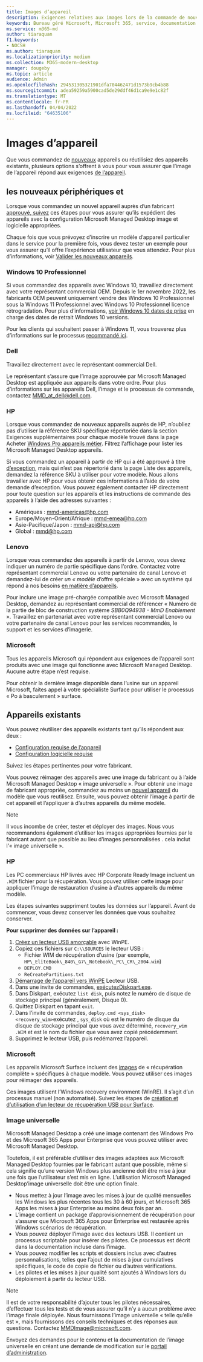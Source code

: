 ```yaml
---
title: Images d’appareil
description: Exigences relatives aux images lors de la commande de nouveaux appareils ou de la réutilisation d’appareils existants
keywords: Bureau géré Microsoft, Microsoft 365, service, documentation
ms.service: m365-md
author: tiaraquan
f1.keywords:
- NOCSH
ms.author: tiaraquan
ms.localizationpriority: medium
ms.collection: M365-modern-desktop
manager: dougeby
ms.topic: article
audience: Admin
ms.openlocfilehash: 294531305321901dfa704462471d1573b9cb4b88
ms.sourcegitcommit: adea59259a5900cad5de29ddf46d1ca9e9e1c82f
ms.translationtype: MT
ms.contentlocale: fr-FR
ms.lasthandoff: 04/04/2022
ms.locfileid: "64635106"
---
```

# <a name="device-images"></a>Images d’appareil

Que vous commandez de [nouveaux](#new-devices) appareils [](#existing-devices) ou réutilisiez des appareils existants, plusieurs options s’offrent à vous pour vous assurer que l’image de l’appareil répond aux exigences [de l’appareil](device-requirements.md#check-hardware-requirements).

## <a name="new-devices"></a>les nouveaux périphériques et

Lorsque vous commandez un nouvel appareil auprès d’un fabricant [approuvé, suivez](device-requirements.md#minimum-requirements) ces étapes pour vous assurer qu’ils expédient des appareils avec la configuration Microsoft Managed Desktop image et logicielle appropriées.

Chaque fois que vous prévoyez d’inscrire un modèle d’appareil particulier dans le service pour la première fois, vous devez tester un exemple pour vous assurer qu’il offre l’expérience utilisateur que vous attendez. Pour plus d’informations, voir [Valider les nouveaux appareils](/microsoft-365/managed-desktop/get-started/validate-device).

### <a name="windows-10-pro"></a>Windows 10 Professionnel
Si vous commandez des appareils avec Windows 10, travaillez directement avec votre représentant commercial OEM. Depuis le 1er novembre 2022, les fabricants OEM peuvent uniquement vendre des Windows 10 Professionnel sous la Windows 11 Professionnel avec Windows 10 Professionnel licence rétrogradation. Pour plus d’informations, [voir Windows 10 dates de prise](/lifecycle/products/windows-10-enterprise-and-education?msclkid=4a74c7b9b04111eca478c6fdafbc51a5) en charge des dates de retrait Windows 10 versions.

Pour les clients qui souhaitent passer à Windows 11, vous trouverez plus d’informations sur le processus [recommandé ici](/microsoft-365/managed-desktop/intro/win11-overview). 

### <a name="dell"></a>Dell

Travaillez directement avec le représentant commercial Dell.

Le représentant s’assure que l’image approuvée par Microsoft Managed Desktop est appliquée aux appareils dans votre ordre. Pour plus d’informations sur les appareils Dell, l’image et le processus de commande, contactez MMD_at_dell@dell.com.

### <a name="hp"></a>HP

Lorsque vous commandez de nouveaux appareils auprès de HP, n’oubliez pas d’utiliser la référence SKU spécifique répertoriée dans la section Exigences supplémentaires pour chaque modèle trouvé dans la page Acheter [Windows Pro appareils métier](https://www.microsoft.com/windows/business/devices#view-all-filter). Filtrez l’affichage pour lister les Microsoft Managed Desktop appareils.

Si vous commandez un appareil à partir de HP qui a été approuvé à titre [d’exception](customizing.md), mais qui n’est pas répertorié dans la page Liste des appareils, demandez la référence SKU à utiliser pour votre modèle. Nous allons travailler avec HP pour vous obtenir ces informations à l’aide de votre demande d’exception. Vous pouvez également contacter HP directement pour toute question sur les appareils et les instructions de commande des appareils à l’aide des adresses suivantes :

- Amériques : mmd-americas@hp.com
- Europe/Moyen-Orient/Afrique : mmd-emea@hp.com
- Asie-Pacifique/Japon : mmd-apj@hp.com
- Global : mmd@hp.com

### <a name="lenovo"></a>Lenovo

Lorsque vous commandez des appareils à partir de Lenovo, vous devez indiquer un numéro de partie spécifique dans l’ordre. Contactez votre représentant commercial Lenovo ou votre partenaire de canal Lenovo et demandez-lui de créer *un « modèle* d’offre spéciale » avec un système qui répond à nos besoins [en matière d’appareils](device-requirements.md#minimum-requirements).

Pour inclure une image pré-chargée compatible avec Microsoft Managed Desktop, demandez au représentant commercial de référencer « Numéro de la partie de bloc de construction système *SBB0Q94938 - MmD Enablement* ». Travaillez en partenariat avec votre représentant commercial Lenovo ou votre partenaire de canal Lenovo pour les services recommandés, le support et les services d’imagerie.

### <a name="microsoft"></a>Microsoft

Tous les appareils Microsoft qui répondent aux exigences de l’appareil sont produits avec une image qui fonctionne avec Microsoft Managed Desktop. Aucune autre étape n’est requise.

Pour obtenir la dernière image disponible dans l’usine sur un appareil Microsoft, faites appel à votre spécialiste Surface pour utiliser le processus « Po à basculement » surface.

## <a name="existing-devices"></a>Appareils existants

Vous pouvez réutiliser des appareils existants tant qu’ils répondent aux deux :

- [Configuration requise de l’appareil](device-requirements.md#minimum-requirements)
- [Configuration logicielle requise](device-requirements.md#installed-software)

Suivez les étapes pertinentes pour votre fabricant.

Vous pouvez réimager des appareils avec une image du fabricant ou à l’aide Microsoft Managed Desktop « image universelle ». Pour obtenir une image de fabricant appropriée, commandez au moins un [nouvel appareil](#new-devices) du modèle que vous reutilisez. Ensuite, vous pouvez obtenir l’image à partir de cet appareil et l’appliquer à d’autres appareils du même modèle.

> [!NOTE]
> Il vous incombe de créer, tester et déployer des images. Nous vous recommandons également d’utiliser les images appropriées fournies par le fabricant autant que possible au lieu d’images personnalisées . cela inclut l'« image universelle ».

### <a name="hp"></a>HP

Les PC commerciaux HP livrés avec HP Corporate Ready Image incluent un `.WIM` fichier pour la récupération. Vous pouvez utiliser cette image pour appliquer l’image de restauration d’usine à d’autres appareils du même modèle.

Les étapes suivantes suppriment toutes les données sur l’appareil. Avant de commencer, vous devez conserver les données que vous souhaitez conserver.

**Pour supprimer des données sur l’appareil :**

1. [Créez un lecteur USB amorçable](/windows-hardware/manufacture/desktop/winpe-create-usb-bootable-drive) avec WinPE.
2. Copiez ces fichiers sur `C:\\SOURCES` le lecteur USB :
    - Fichier WIM de récupération d’usine (par exemple, `HP\_EliteBook\_840\_G7\_Notebook\_PC\_CR\_2004.wim`)
    - `DEPLOY.CMD`
    - `ReCreatePartitions.txt`
3. [Démarrage de l’appareil vers WinPE](https://store.hp.com/us/en/tech-takes/how-to-boot-from-usb-drive-on-windows-10-pcs) Lecteur USB.
4. Dans une invite de commandes, [ exécutezDiskpart.exe](/windows-server/administration/windows-commands/diskpart#additional-references).
5. Dans Diskpart, exécutez `list disk`, puis notez le numéro de disque de stockage principal (généralement, Disque 0).
6. Quittez Diskpart en tapant `exit`.
7. Dans l’invite de commandes, `deploy.cmd <sys_disk> <recovery_wim>`exécutez , `sys_disk` où est le numéro de disque du disque de stockage principal que vous avez déterminé, `recovery_wim` `.WIM` et est le nom du fichier que vous avez copié précédemment.
8. Supprimez le lecteur USB, puis redémarrez l’appareil.

### <a name="microsoft"></a>Microsoft

Les appareils Microsoft Surface incluent des [images](https://support.microsoft.com/en-us/surfacerecoveryimage) de « récupération complète » spécifiques à chaque modèle. Vous pouvez utiliser ces images pour réimager des appareils.

Ces images utilisent l’Windows recovery environment (WinRE). Il s’agit d’un processus manuel (non automatisé). Suivez les étapes de [création et d’utilisation d’un lecteur de récupération USB pour Surface](https://support.microsoft.com/surface/creating-and-using-a-usb-recovery-drive-for-surface-677852e2-ed34-45cb-40ef-398fc7d62c07).

### <a name="universal-image"></a>Image universelle

Microsoft Managed Desktop a créé une image contenant des Windows Pro et des Microsoft 365 Apps pour Enterprise que vous pouvez utiliser avec Microsoft Managed Desktop.

Toutefois, il est préférable d’utiliser des images adaptées aux Microsoft Managed Desktop fournies par le fabricant autant que possible, même si cela signifie qu’une version Windows plus ancienne doit être mise à jour une fois que l’utilisateur s’est mis en ligne. L’utilisation Microsoft Managed Desktop’image universelle doit être une option finale.

- Nous mettez à jour l’image avec les mises à jour de qualité mensuelles les Windows les plus récentes tous les 30 à 60 jours, et Microsoft 365 Apps les mises à jour Enterprise au moins deux fois par an.
- L’image contient un package d’approvisionnement de récupération pour s’assurer que Microsoft 365 Apps pour Enterprise est restaurée après Windows scénarios de récupération.
- Vous pouvez déployer l’image avec des lecteurs USB. Il contient un processus scriptable pour insérer des pilotes. Ce processus est décrit dans la documentation incluse dans l’image.
- Vous pouvez modifier les scripts et dossiers inclus avec d’autres personnalisations, telles que l’ajout de mises à jour cumulatives spécifiques, le code de copie de fichier ou d’autres vérifications.
- Les pilotes et les mises à jour qualité sont ajoutés à Windows lors du déploiement à partir du lecteur USB.

> [!NOTE]
> Il est de votre responsabilité d’ajouter tous les pilotes nécessaires, d’effectuer tous les tests et de vous assurer qu’il n’y a aucun problème avec l’image finale déployée. Nous fournissons l’image universelle « telle qu’elle est », mais fournissons des conseils techniques et des réponses aux questions. Contactez MMDImage@microsoft.com.

Envoyez des demandes pour le contenu et la documentation de l’image universelle en créant une demande de modification sur le [portail d’administration](../get-started/access-admin-portal.md).
